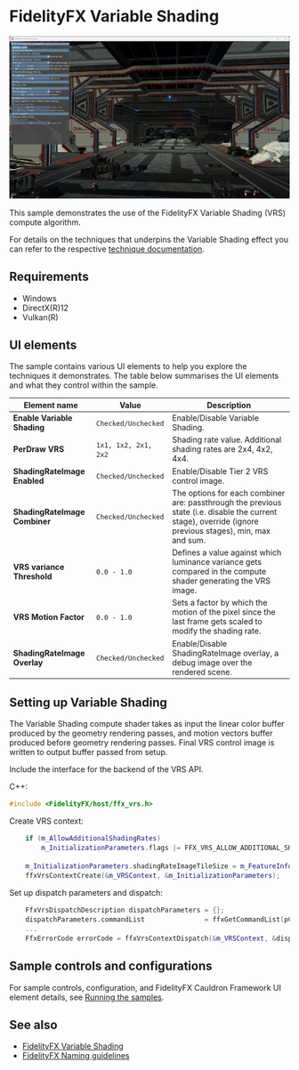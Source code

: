 <!-- @page page_samples_variable-shading FidelityFX Variable Shading -->

<h1>FidelityFX Variable Shading</h1>

![alt text](media/variable-shading/variable-shading.jpg "A screenshot of the variable shading sample.")

This sample demonstrates the use of the FidelityFX Variable Shading (VRS) compute algorithm.

For details on the techniques that underpins the Variable Shading effect you can refer to the respective [technique documentation](../techniques/variable-shading.md).

<h2>Requirements</h2>

 - Windows
 - DirectX(R)12
 - Vulkan(R)
                                                                                       
<h2>UI elements</h2>

The sample contains various UI elements to help you explore the techniques it demonstrates. The table below summarises the UI elements and what they control within the sample.

| Element name | Value | Description |
| -------------|-------|-------------|
| **Enable Variable Shading** | `Checked/Unchecked` | Enable/Disable Variable Shading. |
| **PerDraw VRS** | `1x1, 1x2, 2x1, 2x2` | Shading rate value. Additional shading rates are 2x4, 4x2, 4x4. |
| **ShadingRateImage Enabled** | `Checked/Unchecked` | Enable/Disable Tier 2 VRS control image. |
| **ShadingRateImage Combiner** | `Checked/Unchecked` | The options for each combiner are: passthrough the previous state (i.e. disable the current stage), override (ignore previous stages), min, max and sum. |
| **VRS variance Threshold** | `0.0 - 1.0` | Defines a value against which luminance variance gets compared in the compute shader generating the VRS image. |
| **VRS Motion Factor** | `0.0 - 1.0` |  Sets a factor by which the motion of the pixel since the last frame gets scaled to modify the shading rate. |
| **ShadingRateImage Overlay** | `Checked/Unchecked` | Enable/Disable ShadingRateImage overlay, a debug image over the rendered scene. |

<h2>Setting up Variable Shading</h2>

The Variable Shading compute shader takes as input the linear color buffer produced by the geometry rendering passes, and motion vectors buffer produced before geometry rendering passes. Final VRS control image is written to output buffer passed from setup. 

Include the interface for the backend of the VRS API.

C++:

```C++
#include <FidelityFX/host/ffx_vrs.h>
```
Create VRS context:

```C++
    if (m_AllowAdditionalShadingRates)
        m_InitializationParameters.flags |= FFX_VRS_ALLOW_ADDITIONAL_SHADING_RATES;

    m_InitializationParameters.shadingRateImageTileSize = m_FeatureInfoVRS.MaxTileSize[0];
    ffxVrsContextCreate(&m_VRSContext, &m_InitializationParameters);
```

Set up dispatch parameters and dispatch:

```C++
    FfxVrsDispatchDescription dispatchParameters = {};
    dispatchParameters.commandList               = ffxGetCommandList(pCmdList);
    ...
    FfxErrorCode errorCode = ffxVrsContextDispatch(&m_VRSContext, &dispatchParameters);
```

<h2>Sample controls and configurations</h2>

For sample controls, configuration, and FidelityFX Cauldron Framework UI element details, see [Running the samples](../getting-started/running-samples.md).

<h2>See also</h2>

- [FidelityFX Variable Shading](../techniques/variable-shading.md)
- [FidelityFX Naming guidelines](../getting-started/naming-guidelines.md)
